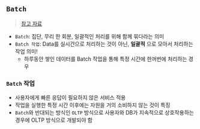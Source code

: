 ## `Batch`
> [참고 자료](https://velog.io/@gillog/batch)
- `Batch`: 집단, 무리 한 회분, 일괄적인 처리를 위해 함께 묶다라는 의미
- `Batch 작업`: Data를 실시간으로 처리하는 것이 아닌, __일괄적__ 으로 모아서 처리하는 작업 의미!
  - 하루동안 쌓인 데이터를 Batch 작업을 통해 특정 시간에 한꺼번에 처리하는 경우

### `Batch` 작업
- 사용자에게 빠른 응답이 필요하지 않은 서비스 적용
- 작업을 실행한 특정 시간 이후에는 자원을 거의 소비하지 않는 것이 특징
- `Batch`와 반대되는 방식인 `OLTP` 방식으로 사용자와 DB가 지속적으로 상호작용하는 경우에 OLTP 방식으로 개발되야 함

